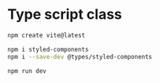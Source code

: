 # Type script class
```bash
npm create vite@latest
```

```bash
npm i styled-components
npm i --save-dev @types/styled-components
```

```bash
npm run dev
```
